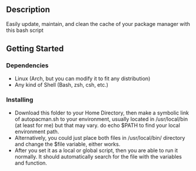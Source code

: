 ## Description

Easily update, maintain, and clean the cache of your package manager with this bash script

## Getting Started

### Dependencies

* Linux (Arch, but you can modify it to fit any distribution)
* Any kind of Shell (Bash, zsh, csh, etc.)

### Installing

* Download this folder to your Home Directory, then make a symbolic link of autopacman.sh to your environment, usually located in /usr/local/bin (at least for me) but that may vary. do echo $PATH to find your local environment path.
* Alternatively, you could just place both files in /usr/local/bin/ directory and change the $file variable, either works.
* After you set it as a local or global script, then you are able to run it normally. It should automatically search for the file with the variables and function. 
